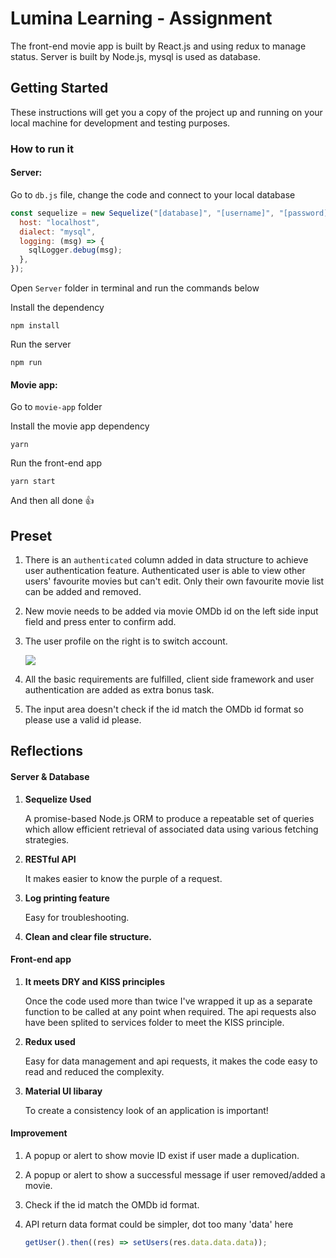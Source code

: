 # Lumina Learning - Assignment

The front-end movie app is built by React.js and using redux to manage status. Server is built by Node.js, mysql is used as database.

## Getting Started

These instructions will get you a copy of the project up and running on your local machine for development and testing purposes.

### How to run it

#### Server:

Go to `db.js` file, change the code and connect to your local database

```js
const sequelize = new Sequelize("[database]", "[username]", "[password]", {
  host: "localhost",
  dialect: "mysql",
  logging: (msg) => {
    sqlLogger.debug(msg);
  },
});
```

 Open `Server` folder in terminal and run the commands below

Install the dependency

```
npm install
```

Run the server

```
npm run
```

#### Movie app:

Go to `movie-app` folder

Install the movie app dependency

```
yarn
```

Run the front-end app

```
yarn start
```

And then all done 👍

## Preset

1. There is an `authenticated` column added in data structure to achieve user authentication feature. Authenticated user is able to view other users' favourite movies but can't edit. Only their own favourite movie list can be added and removed.

2. New movie needs to be added via movie OMDb id on the left side input field and press enter to confirm add.

3. The user profile on the right is to switch account.

   ![](https://i.loli.net/2021/03/07/gvbpBWPnIUETtcD.png)

4. All the basic requirements are fulfilled, client side framework and user authentication are added as extra bonus task.

5. The input area doesn't check if the id match the OMDb id format so please use a valid id please.

## Reflections

#### Server & Database

1. **Sequelize Used** 

   A promise-based Node.js ORM to produce a repeatable set of queries which allow efficient retrieval of associated data using various fetching strategies.

2. **RESTful API** 

   It makes easier to know the purple of a request.

3. **Log printing feature** 

   Easy for troubleshooting.

4. **Clean and clear file structure.**

#### Front-end app

1. **It meets DRY and KISS principles**

   Once the code used more than twice I've wrapped it up as a separate function to be called at any point when required. The api requests also have been splited to services folder to meet the KISS principle.

2. **Redux used** 

   Easy for data management and api requests, it makes the code easy to read and reduced the complexity.

3. **Material UI libaray** 

   To create a consistency look of an application is important!

#### Improvement

1. A popup or alert to show movie ID exist if user made a duplication.

2. A popup or alert to show a successful message if user removed/added a movie.

3. Check if the id match the OMDb id format.

4. API return data format could be simpler, dot too many 'data' here

   ```js
   getUser().then((res) => setUsers(res.data.data.data));
   ```

   

